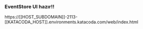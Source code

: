 ### EventStore UI hazır!!
https://[[HOST_SUBDOMAIN]]-2113-[[KATACODA_HOST]].environments.katacoda.com/web/index.html
